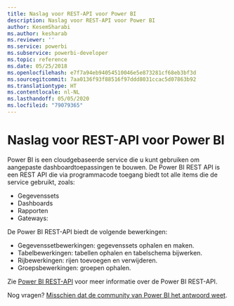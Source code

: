 ```yaml
---
title: Naslag voor REST-API voor Power BI
description: Naslag voor REST-API voor Power BI
author: KesemSharabi
ms.author: kesharab
ms.reviewer: ''
ms.service: powerbi
ms.subservice: powerbi-developer
ms.topic: reference
ms.date: 05/25/2018
ms.openlocfilehash: e7f7a94eb94054510046e5e873281cf68eb3bf3d
ms.sourcegitcommit: 7aa0136f93f88516f97ddd8031ccac5d07863b92
ms.translationtype: HT
ms.contentlocale: nl-NL
ms.lasthandoff: 05/05/2020
ms.locfileid: "79079365"
---
```

# <a name="power-bi-rest-api-reference"></a>Naslag voor REST-API voor Power BI

Power BI is een cloudgebaseerde service die u kunt gebruiken om aangepaste dashboardtoepassingen te bouwen. De Power BI REST API is een REST API die via programmacode toegang biedt tot alle items die de service gebruikt, zoals:
* Gegevenssets
* Dashboards
* Rapporten
* Gateways:

De Power BI REST-API biedt de volgende bewerkingen:

* Gegevenssetbewerkingen: gegevenssets ophalen en maken.
* Tabelbewerkingen: tabellen ophalen en tabelschema bijwerken.
* Rijbewerkingen: rijen toevoegen en verwijderen.
* Groepsbewerkingen: groepen ophalen.

Zie [Power BI REST-API](https://docs.microsoft.com/rest/api/power-bi/) voor meer informatie over de Power BI REST-API.

Nog vragen? [Misschien dat de community van Power BI het antwoord weet](https://community.powerbi.com/).